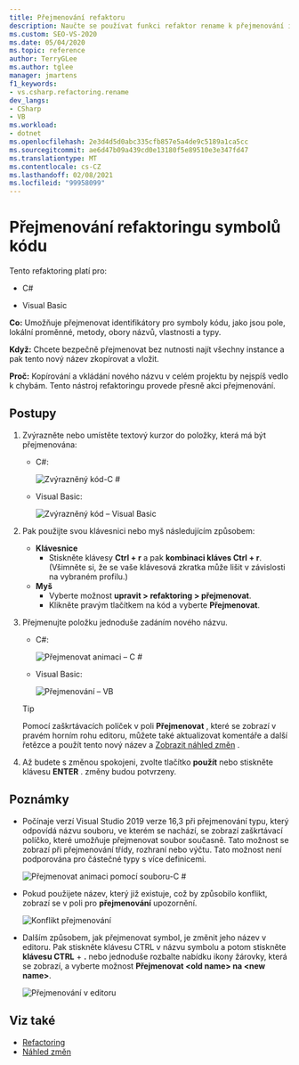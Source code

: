 ```yaml
---
title: Přejmenování refaktoru
description: Naučte se používat funkci refaktor rename k přejmenování identifikátorů pro symboly kódu, jako jsou pole, místní proměnné, metody, obory názvů, vlastnosti a typy.
ms.custom: SEO-VS-2020
ms.date: 05/04/2020
ms.topic: reference
author: TerryGLee
ms.author: tglee
manager: jmartens
f1_keywords:
- vs.csharp.refactoring.rename
dev_langs:
- CSharp
- VB
ms.workload:
- dotnet
ms.openlocfilehash: 2e3d4d5d0abc335cfb857e5a4de9c5189a1ca5cc
ms.sourcegitcommit: ae6d47b09a439cd0e13180f5e89510e3e347fd47
ms.translationtype: MT
ms.contentlocale: cs-CZ
ms.lasthandoff: 02/08/2021
ms.locfileid: "99958099"
---
```

# <a name="rename-a-code-symbol-refactoring"></a>Přejmenování refaktoringu symbolů kódu

Tento refaktoring platí pro:

- C#

- Visual Basic

**Co:** Umožňuje přejmenovat identifikátory pro symboly kódu, jako jsou pole, lokální proměnné, metody, obory názvů, vlastnosti a typy.

**Když:** Chcete bezpečně přejmenovat bez nutnosti najít všechny instance a pak tento nový název zkopírovat a vložit.

**Proč:** Kopírování a vkládání nového názvu v celém projektu by nejspíš vedlo k chybám. Tento nástroj refaktoringu provede přesně akci přejmenování.

## <a name="how-to"></a>Postupy

1. Zvýrazněte nebo umístěte textový kurzor do položky, která má být přejmenována:

   - C#:

       ![Zvýrazněný kód-C #](media/rename-highlight-cs.png)

   - Visual Basic:

       ![Zvýrazněný kód – Visual Basic](media/rename-highlight-vb.png)

2. Pak použijte svou klávesnici nebo myš následujícím způsobem:

   - **Klávesnice**
      - Stiskněte klávesy **Ctrl + r** a pak **kombinaci kláves Ctrl + r**. (Všimněte si, že se vaše klávesová zkratka může lišit v závislosti na vybraném profilu.)
   - **Myš**
      - Vyberte možnost **upravit > refaktoring > přejmenovat**.
      - Klikněte pravým tlačítkem na kód a vyberte **Přejmenovat**.

3. Přejmenujte položku jednoduše zadáním nového názvu.

   - C#:

      ![Přejmenovat animaci – C #](media/rename-animated-cs.gif)

   - Visual Basic:

      ![Přejmenování – VB](media/rename-rename-vb.png)

   > [!TIP]
   > Pomocí zaškrtávacích políček v poli **Přejmenovat** , které se zobrazí v pravém horním rohu editoru, můžete také aktualizovat komentáře a další řetězce a použít tento nový název a [Zobrazit náhled změn](../../ide/preview-changes.md) .

4. Až budete s změnou spokojeni, zvolte tlačítko **použít** nebo stiskněte klávesu **ENTER** . změny budou potvrzeny.

## <a name="remarks"></a>Poznámky

- Počínaje verzí Visual Studio 2019 verze 16,3 při přejmenování typu, který odpovídá názvu souboru, ve kterém se nachází, se zobrazí zaškrtávací políčko, které umožňuje přejmenovat soubor současně. Tato možnost se zobrazí při přejmenování třídy, rozhraní nebo výčtu. Tato možnost není podporována pro částečné typy s více definicemi.

   ![Přejmenovat animaci pomocí souboru-C #](media/rename-with-file-animated-cs.gif)

- Pokud použijete název, který již existuje, což by způsobilo konflikt, zobrazí se v poli pro **přejmenování** upozornění.

   ![Konflikt přejmenování](media/rename-conflict-cs.png)

- Dalším způsobem, jak přejmenovat symbol, je změnit jeho název v editoru. Pak stiskněte klávesu CTRL v názvu symbolu a potom stiskněte **klávesu CTRL** + **.** nebo jednoduše rozbalte nabídku ikony žárovky, která se zobrazí, a vyberte možnost **Přejmenovat \<old name> na \<new name>**.

   ![Přejmenování v editoru](media/rename-with-editor-cs.png)

## <a name="see-also"></a>Viz také

- [Refactoring](../refactoring-in-visual-studio.md)
- [Náhled změn](../../ide/preview-changes.md)
